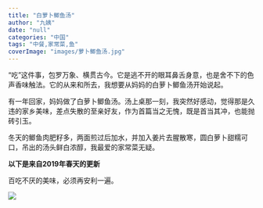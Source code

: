```yaml
---
title: "白萝卜鲫鱼汤"
author: "九姨"
date: "null"
categories: "中国"
tags: "中餐,家常菜,鱼"
coverImage: "images/萝卜鲫鱼汤.jpg"
---
```


“吃”这件事，包罗万象、横贯古今。它是逃不开的眼耳鼻舌身意，也是舍不下的色声香味触法。它的从来和所去，我想要从妈妈的白萝卜鲫鱼汤开始说起。

有一年回家，妈妈做了白萝卜鲫鱼汤。汤上桌那一刻，我突然好感动，觉得那是久违的家乡美味，差点失散的至亲好友，作为首篇当之无愧，既是首当其冲，也能抛砖引玉。

冬天的鲫鱼肉肥籽多，两面煎过后加水，并加入姜片去腥散寒，圆白萝卜甜糯可口，吊出的汤头鲜白浓醇，我最爱的家常菜无疑。

**以下是来自2019年春天的更新**

百吃不厌的美味，必须再安利一遍。

![](images/fish.png)
